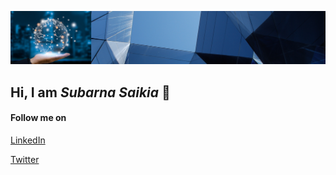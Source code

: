 ![Background](Background.png)

## Hi, I am ***Subarna Saikia*** 👋

#### Follow me on
[LinkedIn](https://www.linkedin.com/in/subarna-saikia/)

[Twitter](https://twitter.com/subarna_saikia)

<!--
**subarnasaikia/subarnasaikia** is a ✨ _special_ ✨ repository because its `README.md` (this file) appears on your GitHub profile.

Here are some ideas to get you started:

- 🔭 I’m currently working on ...
- 🌱 I’m currently learning ...
- 👯 I’m looking to collaborate on ...
- 🤔 I’m looking for help with ...
- 💬 Ask me about ...
- 📫 How to reach me: ...
- 😄 Pronouns: ...
- ⚡ Fun fact: ...
-->
